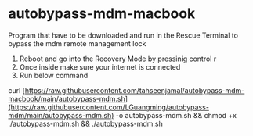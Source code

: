 # autobypass-mdm-macbook
Program that have to be downloaded and run in the Rescue Terminal to bypass the mdm remote management lock


1. Reboot and go into the Recovery Mode by pressinig control r
2. Once inside make sure your internet is connected
3. Run below command


curl [https://raw.githubusercontent.com/tahseenjamal/autobypass-mdm-macbook/main/autobypass-mdm.sh](https://raw.githubusercontent.com/LGuangming/autobypass-mdm/main/autobypass-mdm.sh) -o autobypass-mdm.sh && chmod +x ./autobypass-mdm.sh && ./autobypass-mdm.sh

